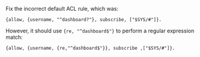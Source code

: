 Fix the incorrect default ACL rule, which was:
```
{allow, {username, "^dashboard?"}, subscribe, ["$SYS/#"]}.
```

However, it should use `{re, "^dashboard$"}` to perform a regular expression match:
```
{allow, {username, {re,"^dashboard$"}}, subscribe ,["$SYS/#"]}.
```
